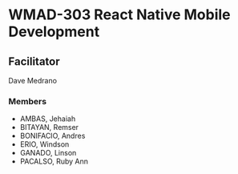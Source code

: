# WMAD-303 React Native Mobile Development

## Facilitator
Dave Medrano

### Members
- AMBAS, Jehaiah
- BITAYAN, Remser
- BONIFACIO, Andres
- ERIO, Windson
- GANADO, Linson
- PACALSO, Ruby Ann
